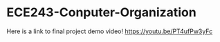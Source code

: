 # ECE243-Conputer-Organization
Here is a link to final project demo video!
https://youtu.be/PT4ufPw3yFc
